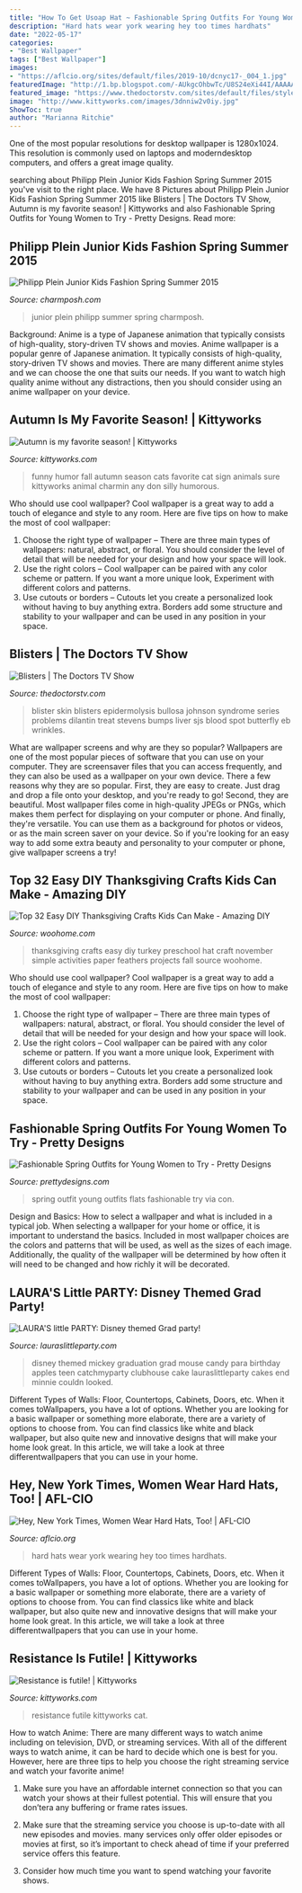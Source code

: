 ```yaml
---
title: "How To Get Usoap Hat ~ Fashionable Spring Outfits For Young Women To Try"
description: "Hard hats wear york wearing hey too times hardhats"
date: "2022-05-17"
categories:
- "Best Wallpaper"
tags: ["Best Wallpaper"]
images:
- "https://aflcio.org/sites/default/files/2019-10/dcnyc17-_004_1.jpg"
featuredImage: "http://1.bp.blogspot.com/-AUkgcOhbwTc/U8S24eXi44I/AAAAAAAACHI/aeHfEdhxbRg/s1600/IMG_3205.JPG"
featured_image: "https://www.thedoctorstv.com/sites/default/files/styles/1280x720/public/images/2012-07/43118.jpg?itok=ZfSBydMB"
image: "http://www.kittyworks.com/images/3dnniw2v0iy.jpg"
ShowToc: true
author: "Marianna Ritchie"
---
```



One of the most popular resolutions for desktop wallpaper is 1280x1024. This resolution is commonly used on laptops and moderndesktop computers, and offers a great image quality.

	

		
searching about Philipp Plein Junior Kids Fashion Spring Summer 2015 you've visit to the right place. We have 8 Pictures about Philipp Plein Junior Kids Fashion Spring Summer 2015 like Blisters | The Doctors TV Show, Autumn is my favorite season! | Kittyworks and also Fashionable Spring Outfits for Young Women to Try - Pretty Designs. Read more:
		
    
## Philipp Plein Junior Kids Fashion Spring Summer 2015

<img loading=lazy src="http://charmposh.com/wp-content/uploads/2015/04/Philipp-Plein-Junior-Kids-Fashion-CharmPosh-2.jpg" onerror="this.onerror=null;this.src='https://tse2.mm.bing.net/th?id=OIP.PpXn4z97l4MLKNQK7Ues1QHaLH&amp;pid=15.1';" alt="Philipp Plein Junior Kids Fashion Spring Summer 2015">

_Source: charmposh.com_

>junior plein philipp summer spring charmposh. 

	

Background: Anime is a type of Japanese animation that typically consists of high-quality, story-driven TV shows and movies.
Anime wallpaper is a popular genre of Japanese animation. It typically consists of high-quality, story-driven TV shows and movies. There are many different anime styles and we can choose the one that suits our needs. If you want to watch high quality anime without any distractions, then you should consider using an anime wallpaper on your device.

    
## Autumn Is My Favorite Season! | Kittyworks

<img loading=lazy src="http://www.kittyworks.com/images/2esgv56gcs2.jpg" onerror="this.onerror=null;this.src='https://tse1.mm.bing.net/th?id=OIP.2WIABGEL3u8OiBPTlFQntgAAAA&amp;pid=15.1';" alt="Autumn is my favorite season! | Kittyworks">

_Source: kittyworks.com_

>funny humor fall autumn season cats favorite cat sign animals sure kittyworks animal charmin any don silly humorous. 

	

Who should use cool wallpaper?
Cool wallpaper is a great way to add a touch of elegance and style to any room. Here are five tips on how to make the most of cool wallpaper: 
1) Choose the right type of wallpaper – There are three main types of wallpapers: natural, abstract, or floral. You should consider the level of detail that will be needed for your design and how your space will look. 
2) Use the right colors – Cool wallpaper can be paired with any color scheme or pattern. If you want a more unique look, Experiment with different colors and patterns. 
3) Use cutouts or borders – Cutouts let you create a personalized look without having to buy anything extra. Borders add some structure and stability to your wallpaper and can be used in any position in your space.

    
## Blisters | The Doctors TV Show

<img loading=lazy src="https://www.thedoctorstv.com/sites/default/files/styles/1280x720/public/images/2012-07/43118.jpg?itok=ZfSBydMB" onerror="this.onerror=null;this.src='https://tse2.mm.bing.net/th?id=OIP.9hclxeA3jeZG_x41cHBubgHaEK&amp;pid=15.1';" alt="Blisters | The Doctors TV Show">

_Source: thedoctorstv.com_

>blister skin blisters epidermolysis bullosa johnson syndrome series problems dilantin treat stevens bumps liver sjs blood spot butterfly eb wrinkles. 

	

What are wallpaper screens and why are they so popular?
Wallpapers are one of the most popular pieces of software that you can use on your computer. They are screensaver files that you can access frequently, and they can also be used as a wallpaper on your own device. There a few reasons why they are so popular. First, they are easy to create. Just drag and drop a file onto your desktop, and you're ready to go! Second, they are beautiful. Most wallpaper files come in high-quality JPEGs or PNGs, which makes them perfect for displaying on your computer or phone. And finally, they're versatile. You can use them as a background for photos or videos, or as the main screen saver on your device. So if you're looking for an easy way to add some extra beauty and personality to your computer or phone, give wallpaper screens a try!

    
## Top 32 Easy DIY Thanksgiving Crafts Kids Can Make - Amazing DIY

<img loading=lazy src="http://www.woohome.com/wp-content/uploads/2013/11/Thanksgiving-Crafts-Kids-Can-Make-23.jpg" onerror="this.onerror=null;this.src='https://tse1.mm.bing.net/th?id=OIP.V6_dBzJFu3stXDh_TdnQhQHaJ4&amp;pid=15.1';" alt="Top 32 Easy DIY Thanksgiving Crafts Kids Can Make - Amazing DIY">

_Source: woohome.com_

>thanksgiving crafts easy diy turkey preschool hat craft november simple activities paper feathers projects fall source woohome. 

	

Who should use cool wallpaper?
Cool wallpaper is a great way to add a touch of elegance and style to any room. Here are five tips on how to make the most of cool wallpaper: 
1) Choose the right type of wallpaper – There are three main types of wallpapers: natural, abstract, or floral. You should consider the level of detail that will be needed for your design and how your space will look. 
2) Use the right colors – Cool wallpaper can be paired with any color scheme or pattern. If you want a more unique look, Experiment with different colors and patterns. 
3) Use cutouts or borders – Cutouts let you create a personalized look without having to buy anything extra. Borders add some structure and stability to your wallpaper and can be used in any position in your space.

    
## Fashionable Spring Outfits For Young Women To Try - Pretty Designs

<img loading=lazy src="https://www.prettydesigns.com/wp-content/uploads/2014/04/Spring-Outfit-with-Flats.jpg" onerror="this.onerror=null;this.src='https://tse3.mm.bing.net/th?id=OIP.0YMIoIhHUXQ2SrFzgAhUJgHaK2&amp;pid=15.1';" alt="Fashionable Spring Outfits for Young Women to Try - Pretty Designs">

_Source: prettydesigns.com_

>spring outfit young outfits flats fashionable try via con. 

	

Design and Basics: How to select a wallpaper and what is included in a typical job.
When selecting a wallpaper for your home or office, it is important to understand the basics. Included in most wallpaper choices are the colors and patterns that will be used, as well as the sizes of each image. Additionally, the quality of the wallpaper will be determined by how often it will need to be changed and how richly it will be decorated.

    
## LAURA&#039;S Little PARTY: Disney Themed Grad Party!

<img loading=lazy src="http://1.bp.blogspot.com/-AUkgcOhbwTc/U8S24eXi44I/AAAAAAAACHI/aeHfEdhxbRg/s1600/IMG_3205.JPG" onerror="this.onerror=null;this.src='https://tse4.mm.bing.net/th?id=OIP.ERayXTndJA7BalvuQen9mAHaJ4&amp;pid=15.1';" alt="LAURA&#039;S little PARTY: Disney themed Grad party!">

_Source: lauraslittleparty.com_

>disney themed mickey graduation grad mouse candy para birthday apples teen catchmyparty clubhouse cake lauraslittleparty cakes end minnie couldn looked. 

	

Different Types of Walls: Floor, Countertops, Cabinets, Doors, etc.
When it comes toWallpapers, you have a lot of options. Whether you are looking for a basic wallpaper or something more elaborate, there are a variety of options to choose from. You can find classics like white and black wallpaper, but also quite new and innovative designs that will make your home look great. In this article, we will take a look at three differentwallpapers that you can use in your home.

    
## Hey, New York Times, Women Wear Hard Hats, Too! | AFL-CIO

<img loading=lazy src="https://aflcio.org/sites/default/files/2019-10/dcnyc17-_004_1.jpg" onerror="this.onerror=null;this.src='https://tse3.mm.bing.net/th?id=OIP.lrj9SdghYmYxRYp499qSBwHaLH&amp;pid=15.1';" alt="Hey, New York Times, Women Wear Hard Hats, Too! | AFL-CIO">

_Source: aflcio.org_

>hard hats wear york wearing hey too times hardhats. 

	

Different Types of Walls: Floor, Countertops, Cabinets, Doors, etc.
When it comes toWallpapers, you have a lot of options. Whether you are looking for a basic wallpaper or something more elaborate, there are a variety of options to choose from. You can find classics like white and black wallpaper, but also quite new and innovative designs that will make your home look great. In this article, we will take a look at three differentwallpapers that you can use in your home.

    
## Resistance Is Futile! | Kittyworks

<img loading=lazy src="http://www.kittyworks.com/images/3dnniw2v0iy.jpg" onerror="this.onerror=null;this.src='https://tse1.mm.bing.net/th?id=OIP.kJJLeRogDudatsxlONxITQHaJ4&amp;pid=15.1';" alt="Resistance is futile! | Kittyworks">

_Source: kittyworks.com_

>resistance futile kittyworks cat. 

	

How to watch Anime: There are many different ways to watch anime including on television, DVD, or streaming services.
With all of the different ways to watch anime, it can be hard to decide which one is best for you. However, here are three tips to help you choose the right streaming service and watch your favorite anime!
1. Make sure you have an affordable internet connection so that you can watch your shows at their fullest potential. This will ensure that you don’tera any buffering or frame rates issues.

2. Make sure that the streaming service you choose is up-to-date with all new episodes and movies. many services only offer older episodes or movies at first, so it’s important to check ahead of time if your preferred service offers this feature.

3. Consider how much time you want to spend watching your favorite shows.


